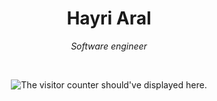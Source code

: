 <h1 align="center">
  Hayri Aral
</h1>
<p align="center">
  <em>Software engineer</em>
</p>

<br/>

<p align="center"> 
  <img 
       src="https://komarev.com/ghpvc/?username=hayriaral&label=Visitor+counter&color=blue&style=flat"
       alt="The visitor counter should've displayed here." >
</p>

<!--
**hayriaral/hayriaral** is a ✨ _special_ ✨ repository because its `README.md` (this file) appears on your GitHub profile.

Here are some ideas to get you started:

- 🔭 I’m currently working on ...
- 🌱 I’m currently learning ...
- 👯 I’m looking to collaborate on ...
- 🤔 I’m looking for help with ...
- 💬 Ask me about ...
- 📫 How to reach me: ...
- 😄 Pronouns: ...
- ⚡ Fun fact: ...
-->
